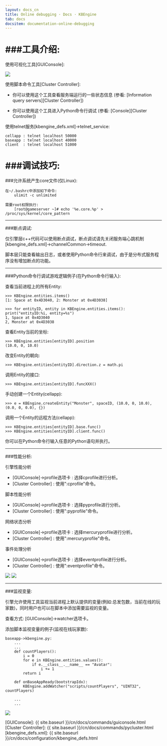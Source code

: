 ```yaml
---
layout: docs_cn
title: Online debugging · Docs · KBEngine
tab: docs
docsitem: documentation-online-debugging
---
```


###工具介绍:
====================

使用可视化工具[GUIConsole]:

<img class="screenshots-img" src="{{ site.baseurl }}/assets/img/screenshots/guiconsole_debug.jpg">



使用脚本命令工具[Cluster Controller]:

* 你可以使用这个工具查看服务端运行的一些状态信息 (参看: [Information query servers][Cluster Controller])

* 你可以使用这个工具进入Python命令行调试 (参看: [Console][Cluster Controller])



使用telnet服务[kbengine_defs.xml]->telnet_service:

	cellapp	: telnet localhost 50000
	baseapp	: telnet localhost 40000
	client	: telnet localhost 51000



###调试技巧:
====================



###允许系统产生core文件(仅Linux):

	在~/.bashrc中添加如下命令:
		ulimit -c unlimited
	
	需要root权限执行:
		[root@gameserver ~]# echo '%e.core.%p' > /proc/sys/kernel/core_pattern


------------------------------------------------------------------------------------------------------------



###断点调试:

仅引擎层c++代码可以使用断点调试，断点调试请先关闭服务端心跳机制[kbengine_defs.xml]->channelCommon->timeout.

脚本层只能查看输出日志，或者使用Python命令行来调试，由于是分布式服务程序没有增加断点的功能。



------------------------------------------------------------------------------------------------------------



###Python命令行调试游戏逻辑例子(在Python命令行输入):

查看当前进程上的所有Entity:

	>>> KBEngine.entities.items()
	[1: Space at 0x4D3040, 2: Monster at 0x4D3038]

	>>> for entityID, entity in KBEngine.entities.items(): print("entityID:%i, entity=%s")
	1, Space at 0x4D3040
	2, Monster at 0x4D3038


查看Entity当前的坐标:

	>>> KBEngine.entities[entityID].position
	(10.0, 0, 10.0)


改变Entity的朝向:

	>>> KBEngine.entities[entityID].direction.z = math.pi


调用Entity的接口:

	>>> KBEngine.entities[entityID].funcXXX()


手动创建一个Entity(cellapp):

	>>> e = KBEngine.createEntity("Monster", spaceID, (10.0, 0, 10.0), (0.0, 0, 0.0), {})


调用一个Entity的远程方法(cellapp):

	>>> KBEngine.entities[entityID].base.func()
	>>> KBEngine.entities[entityID].client.func()


你可以在Python命令行输入任意的Python语句并执行。



------------------------------------------------------------------------------------------------------------


###性能分析:

引擎性能分析

* [GUIConsole]->profile选项卡	: 选择cprofile进行分析。
* [Cluster Controller]		: 使用":cprofile"命令。

脚本性能分析

* [GUIConsole]->profile选项卡	: 选择pyprofile进行分析。
* [Cluster Controller]		: 使用":pyprofile"命令。

网络状态分析

* [GUIConsole]->profile选项卡	: 选择mercuryprofile进行分析。
* [Cluster Controller]		: 使用":mercuryprofile"命令。

事件处理分析

* [GUIConsole]->profile选项卡	: 选择eventprofile进行分析。
* [Cluster Controller]		: 使用":eventprofile"命令。


<img class="screenshots-img" src="{{ site.baseurl }}/assets/img/screenshots/guiconsole_pyprofile.jpg">
<img class="screenshots-img" src="{{ site.baseurl }}/assets/img/screenshots/guiconsole_cprofile.jpg">



------------------------------------------------------------------------------------------------------------


###监视变量:

引擎允许使用工具监视当前进程上默认提供的变量(例如:总发包数，当前在线的玩家数)，同时用户也可以在脚本中添加需要监视的变量。

查看方式: [GUIConsole]->watcher选项卡。

添加脚本监视变量的例子(监视在线玩家数):
	
	baseapp->kbengine.py:
		...
		...
		def countPlayers():
			i = 0
			for e in KBEngine.entities.values():
				if e.__class__.__name__ == "Avatar":
					i += 1
			return i

		def onBaseAppReady(bootstrapIdx):
			KBEngine.addWatcher("scripts/countPlayers", "UINT32", countPlayers)

		...
		...


<img class="screenshots-img" src="{{ site.baseurl }}/assets/img/screenshots/guiconsole_watcher.jpg">




[GUIConsole]: {{ site.baseurl }}/cn/docs/commands/guiconsole.html
[Cluster Controller]: {{ site.baseurl }}/cn/docs/commands/pycluster.html
[kbengine_defs.xml]: {{ site.baseurl }}/cn/docs/configuration/kbengine_defs.html

